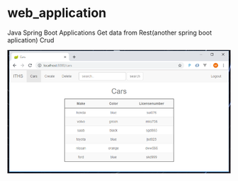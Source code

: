 # web_application

Java Spring Boot Applications
Get data from Rest(another spring boot aplication)
Crud

![](info/page1.png)
